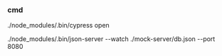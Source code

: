 ### cmd
./node_modules/.bin/cypress open

./node_modules/.bin/json-server --watch ./mock-server/db.json --port 8080


